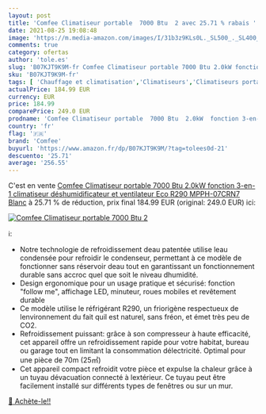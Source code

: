 ```yaml
---
layout: post
title: 'Comfee Climatiseur portable  7000 Btu  2 avec 25.71 % rabais '
date: 2021-08-25 19:08:48
image: 'https://m.media-amazon.com/images/I/31b3z9KLs0L._SL500_._SL400_.jpg'
comments: true
category: ofertas
author: 'tole.es'
slug: 'B07KJT9K9M-fr Comfee Climatiseur portable 7000 Btu 2.0kW fonction 3-en-1...'
sku: 'B07KJT9K9M-fr'
tags: [ 'Chauffage et climatisation','Climatiseurs','Climatiseurs portables','Cuisine et Maison','comfee', ]
actualPrice: 184.99 EUR
currency: EUR
price: 184.99
comparePrice: 249.0 EUR
prodname: 'Comfee Climatiseur portable  7000 Btu  2.0kW  fonction 3-en-1 climatiseur déshumidificateur et ventilateur  Eco R290  MPPH-07CRN7 Blanc'
country: 'fr'
flag: '🇫🇷'
brand: 'Comfee'
buyurl: 'https://www.amazon.fr/dp/B07KJT9K9M/?tag=tolees0d-21'
descuento: '25.71'
average: '256.55'
---
```


C'est en vente [Comfee Climatiseur portable  7000 Btu  2.0kW  fonction 3-en-1 climatiseur déshumidificateur et ventilateur  Eco R290  MPPH-07CRN7 Blanc](https://www.amazon.fr/dp/B07KJT9K9M/?tag=tolees0d-21)  à  25.71 % de réduction, prix final  184.99 EUR (original: 249.0 EUR) ici:

[![Comfee Climatiseur portable  7000 Btu  2](https://m.media-amazon.com/images/I/31b3z9KLs0L._SL500_._SL400_.jpg)](https://www.amazon.fr/dp/B07KJT9K9M/?tag=tolees0d-21)

ℹ️:

- Notre technologie de refroidissement deau patentée utilise leau condensée pour refroidir le condenseur, permettant à ce modèle de fonctionner sans réservoir deau tout en garantissant un fonctionnement durable sans accroc quel que soit le niveau dhumidité.
- Design ergonomique pour un usage pratique et sécurisé: fonction "follow me", affichage LED, minuteur, roues mobiles et revêtement durable
- Ce modèle utilise le réfrigérant R290, un friorigène respectueux de lenvironnement du fait quil est naturel, sans fréon, et émet très peu de CO2.
- Refroidissement puissant: grâce à son compresseur à haute efficacité, cet appareil offre un refroidissement rapide pour votre habitat, bureau ou garage tout en limitant la consommation délectricité. Optimal pour une pièce de 70m (25㎡)
- Cet appareil compact refroidit votre pièce et expulse la chaleur grâce à un tuyau dévacuation connecté à lextérieur. Ce tuyau peut être facilement installé sur différents types de fenêtres ou sur un mur.

[🛒 Achète-le!!](https://www.amazon.fr/dp/B07KJT9K9M/?tag=tolees0d-21)

